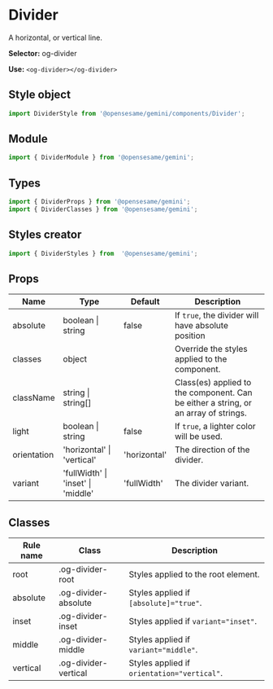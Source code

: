# Divider
A horizontal, or vertical line.

**Selector:**
og-divider

**Use:**
`<og-divider></og-divider>`

## Style object
```javascript
import DividerStyle from '@opensesame/gemini/components/Divider';
```

## Module
```javascript
import { DividerModule } from '@opensesame/gemini';
```

## Types
```javascript
import { DividerProps } from '@opensesame/gemini';
import { DividerClasses } from '@opensesame/gemini';
```

## Styles creator
```javascript
import { DividerStyles } from  '@opensesame/gemini';
```

## Props
Name | Type | Default | Description
---- | ---- | ------- | -----------
absolute | boolean &#124; string | false | If `true`, the divider will have absolute position
classes | object | | Override the styles applied to the component.
className | string &#124; string[] | | Class(es) applied to the component. Can be either a string, or an array of strings.
light | boolean &#124; string | false | If `true`, a lighter color will be used.
orientation | 'horizontal' &#124; 'vertical' | 'horizontal' | The direction of the divider.
variant | 'fullWidth' &#124; 'inset' &#124; 'middle' | 'fullWidth' | The divider variant.

## Classes
Rule name | Class | Description
--------- | ----- | -----------
root | .og-divider-root | Styles applied to the root element.
absolute | .og-divider-absolute | Styles applied if `[absolute]="true"`.
inset | .og-divider-inset | Styles applied if `variant="inset"`.
middle | .og-divider-middle | Styles applied if `variant="middle"`.
vertical | .og-divider-vertical | Styles applied if `orientation="vertical"`.
